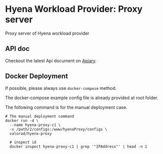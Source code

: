 # Hyena Workload Provider: Proxy server
Proxy server of Hyena workload provider

## API doc

Checkout the latest Api document on [Apiary](https://hyenaproxy.apiary.io).

## Docker Deployment

If possible, please always use `docker-compose` method.

The docker-compose example config file is already provided at root folder.

The following command is for the manual deployment case.

``` shell
# The manual deployment command 
docker run -d \
  --name hyena-proxy-c1 \
  -v /path/2/configs:/www/hyenaProxy/configs \
  valorad/hyena-proxy

  # inspect id
  docker inspect hyena-proxy-c1 | grep '"IPAddress"' | head -n 1
```